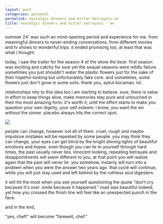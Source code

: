 ```yaml
---
layout: post
categories: personal
permalink: nostalgic-dinners-and-bitter-betrayals-en
title: nostalgic dinners and bitter betrayals - en
---
```

summer 24' was such an mind-opening period and experience for me. from meaningful dinners to never-ending conversations, from different movies and tv shows to wonderful trips. it ended promising too, at least that was what i thought.

today, i saw the trailer for the season 4 of the show _the bear_. first season was exciting and catchy for sure yet the sequel seasons were mildly failure. sometimes you just shouldn't water the plastic flowers just for the sake of their hopeful-looking but unfortunately fake core. and sometimes, some flowers just don't grow in some soils. thank you, aykut kocaman. lol.

relationships rely to this idea too i am starting to believe. sure, there is value in effort to keep things alive, make memories stay pure and untouched in their the most amazing form. it's worth it, until the effort starts to make you question your own dignity, your self esteem. i know, you want the sin without the sinner. placebo always hits the correct spot.

![]({{site.baseurl}}images/thebear.png)

people can change, however not all of them. cruel, rough and maybe impulsive mistakes will be repeated by some people. you may think they can change, your eyes can get blind by the bright shining lights of beautiful emotions and hopes. even though you can lie to yourself through hard times, the past usually never lies. innocent looking, repeating betrayals and disappointments will seem different to you, at that point you will realize again that the past will never lie. you somehow, instanly will turn into a problem when you were the answer two years ago. that cycle will continue, while you will just stay used and left behind by the ruthless soul digesters.

it will hit the most when you see yourself questioning the quote "don't cry because it's over. smile because it happened." 
road was beautiful indeed, yet how you crossed the finish line will feel like an unexpected punch in the face.

and in the end,

"yes, chef!" will become "farewell, chef."
